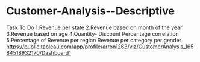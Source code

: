 # Customer-Analysis--Descriptive
Task To Do
1.Revenue per state
2.Revenue based on month of the year
3.Revenue based on age
4.Quantity- Discount Percentage correlation
5.Percentage of Revenue per region
Revenue per category per gender
https://public.tableau.com/app/profile/arron1263/viz/CustomerAnalysis_16584518932170/Dashboard1
